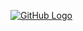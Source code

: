 [![GitHub Logo](https://github.githubassets.com/images/modules/logos_page/GitHub-Mark.png)](https://github.com)

